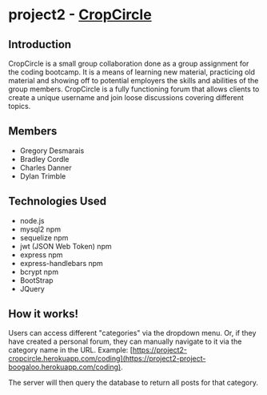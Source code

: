# project2 - [CropCircle](https://project2-cropcircle.herokuapp.com/)

## Introduction
CropCircle is a small group collaboration done as a group assignment for the coding bootcamp. It is a means of learning new material, practicing old material and showing off to potential employers the skills and abilities of the group members. CropCircle is a fully functioning forum that allows clients to create a unique username and join loose discussions covering different topics.

## Members
- Gregory Desmarais
- Bradley Cordle
- Charles Danner
- Dylan Trimble

## Technologies Used
- node.js
- mysql2 npm
- sequelize npm
- jwt (JSON Web Token) npm
- express npm
- express-handlebars npm
- bcrypt npm
- BootStrap
- JQuery

## How it works!
Users can access different "categories" via the dropdown menu.  Or, if they have created a personal forum, they can manually navigate to it via the category name in the URL.  Example: [https://project2-cropcircle.herokuapp.com/coding](https://project2-project-boogaloo.herokuapp.com/coding).

The server will then query the database to return all posts for that category.  
